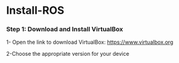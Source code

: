 # Install-ROS

### Step 1: Download and Install VirtualBox

1- Open the link to download VirtualBox: https://www.virtualbox.org

2-Choose the appropriate version for your device

